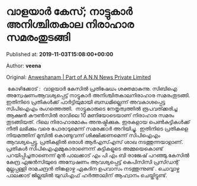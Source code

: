 
# വാളയാർ കേസ്; നാട്ടുകാർ അനിശ്ചിതകാല നിരാഹാര സമരംതുടങ്ങി

Published at: **2019-11-03T15:08:00+00:00**

Author: **veena**

Original: [Anweshanam | Part of A.N.N News Private Limited](http://anweshanam.com/index.php/kerala/news/hunger-strike-on-valayar-rape-case)

 കോഴിക്കോട് :  വാളയാർ കേസിൽ പ്രതിഷേധം ശക്തമാകുന്നു. സിബിഐ അന്വേഷണംആവശ്യപ്പെട്ട് നാട്ടുകാർ അനിശ്ചിതകാലനിരാഹാര സമരംതുടങ്ങി. ഇതിനിടെ പ്രതികൾക്ക് പാർട്ടിയുമായി ബന്ധമില്ലെന്ന് അവകാശപ്പെട്ട സിപിഐഎം രംഗത്തെത്തി.  നാട്ടുകാരുടെ നേതൃത്വത്തിൽ രൂപവത്ക്കരിച്ച ആക്ഷൻ കൗൺസിൽ രാവിലെ 10 മണിയോടെയാണ് നിരാഹാര സമരം തുടങ്ങിയത്. റിലെ നിരാഹാരമാകും അനുഷ്ഠിക്കുക. ഇരകളായ പെൺകുട്ടികൾക്ക് നീതി ലഭിക്കും വരെ പോരാടുമെന്ന് സമരക്കാർ അറിയിച്ചു. 
ഇതിനിടെ പ്രതികളെ നിയമത്തിന് മുമ്പിൽ കൊണ്ടുവന്ന് ശിക്ഷിക്കണമെന്ന് സിപിഐഎം ആവശ്യപ്പെട്ടു. പ്രതികളിൽ ഒരാൾ ആർഎസ്എസ് ശാഖ നടത്തുന്നയാളാണ്. പ്രതികൾ സിപിഐഎമ്മുകാരാണെന്ന് കുട്ടികളുടെ അമ്മയെകൊണ്ട് പറയിപ്പിച്ചതാണെന്ന് മുൻ പാലക്കാട് എം പി എം ബി രാജേഷ് പറഞ്ഞു.കേസിൽ കേന്ദ്ര ഏജൻസിയുടെ അന്വേഷണം ആവശ്യപ്പെട്ട് കെപിസിസി പ്രസിഡന്റ് മുല്ലപ്പള്ളി രാമചന്ദ്രൻ തിങ്കളാഴ്ച ഏകദിന ഉപവാസം നടത്തുന്നുണ്ട് . ചൊവ്വാഴ്ച പാലക്കാട് ജില്ലയിൽ യുഡിഎഫ് ഹർത്താലിന് ആഹ്വാനം ചെയ്തിട്ടുണ്ട്.

